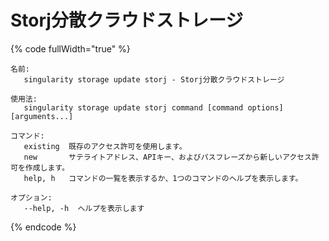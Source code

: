 # Storj分散クラウドストレージ

{% code fullWidth="true" %}
```
名前:
   singularity storage update storj - Storj分散クラウドストレージ

使用法:
   singularity storage update storj command [command options] [arguments...]

コマンド:
   existing  既存のアクセス許可を使用します。
   new       サテライトアドレス、APIキー、およびパスフレーズから新しいアクセス許可を作成します。
   help, h   コマンドの一覧を表示するか、1つのコマンドのヘルプを表示します。

オプション:
   --help, -h  ヘルプを表示します
```
{% endcode %}